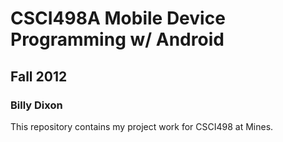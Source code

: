 # CSCI498A Mobile Device Programming w/ Android
## Fall 2012
### Billy Dixon

This repository contains my project work for CSCI498 at Mines.
